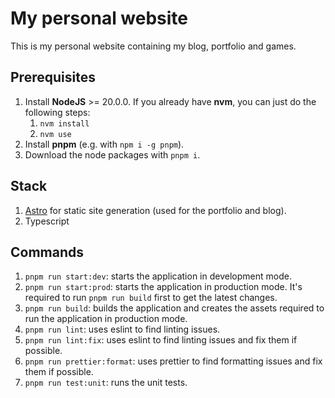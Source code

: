 # My personal website

This is my personal website containing my blog, portfolio and games.

## Prerequisites

1. Install **NodeJS** >= 20.0.0. If you already have **nvm**, you can just do the following steps:
   1. `nvm install`
   1. `nvm use`
1. Install **pnpm** (e.g. with `npm i -g pnpm`).
1. Download the node packages with `pnpm i`.

## Stack

1. [Astro](https://astro.build/) for static site generation (used for the portfolio and blog).
1. Typescript

## Commands

1. `pnpm run start:dev`: starts the application in development mode.
1. `pnpm run start:prod`: starts the application in production mode. It's required to run `pnpm run build` first to get the latest changes.
1. `pnpm run build`: builds the application and creates the assets required to run the application in production mode.
1. `pnpm run lint`: uses eslint to find linting issues.
1. `pnpm run lint:fix`: uses eslint to find linting issues and fix them if possible.
1. `pnpm run prettier:format`: uses prettier to find formatting issues and fix them if possible.
1. `pnpm run test:unit`: runs the unit tests.
